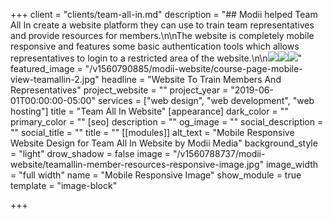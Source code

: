 +++
client = "clients/team-all-in.md"
description = "## Modii helped Team All In create a website platform they can use to train team representatives and provide resources for members.\n\nThe website is completely mobile responsive and features some basic authentication tools which allows representatives to login to a restricted area of the website.\n\n![](https://res.cloudinary.com/modii/w_1000,q_60,f_auto/v1560789531/modii-website/teamallin-mobile-view-member-videos.jpg)![](https://res.cloudinary.com/modii/w_1000,q_60,f_auto/v1560790885/modii-website/course-page-mobile-view-teamallin-2.jpg)![](https://res.cloudinary.com/modii/w_1000,q_60,f_auto/v1560791219/modii-website/teamallin-rep-login-modal.jpg)"
featured_image = "/v1560790885/modii-website/course-page-mobile-view-teamallin-2.jpg"
headline = "Website To Train Members And Representatives"
project_website = ""
project_year = "2019-06-01T00:00:00-05:00"
services = ["web design", "web development", "web hosting"]
title = "Team All In Website"
[appearance]
dark_color = ""
primary_color = ""
[seo]
description = ""
og_image = ""
social_description = ""
social_title = ""
title = ""
[[modules]]
alt_text = "Mobile Responsive Website Design for Team All In Website by Modii Media"
background_style = "light"
drow_shadow = false
image = "/v1560788737/modii-website/teamallin-member-resources-responsive-image.jpg"
image_width = "full width"
name = "Mobile Responsive Image"
show_module = true
template = "image-block"

+++
